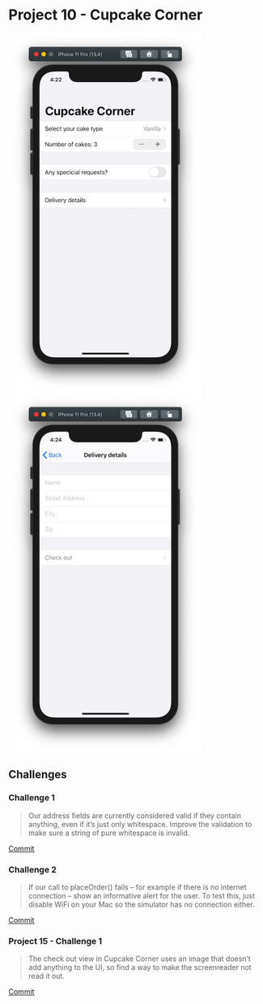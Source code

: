 # Project 10 - Cupcake Corner

![App Screenshot 1](https://raw.githubusercontent.com/usrFri3ndly/100-days-of-swiftui/master/project10/screenshot.png)
![App Screenshot 2](https://raw.githubusercontent.com/usrFri3ndly/100-days-of-swiftui/master/project10/screenshot-delivery.png)

## Challenges

### Challenge 1

> Our address fields are currently considered valid if they contain anything, even if it’s just only whitespace. Improve the validation to make sure a string of pure whitespace is invalid.

[Commit](https://github.com/usrFri3ndly/100-days-of-swiftui/commit/cfe087c20505c4f2e559ac4129961a1dcb8109ff#diff-dc54093c8604f4bc95a3f8afe6e16850)

### Challenge 2

> If our call to placeOrder() fails – for example if there is no internet connection – show an informative alert for the user. To test this, just disable WiFi on your Mac so the simulator has no connection either.

[Commit](https://github.com/usrFri3ndly/100-days-of-swiftui/commit/b1e732ca38a30eefa1efe994c4968ce3d381db8f#diff-dc54093c8604f4bc95a3f8afe6e16850)

### Project 15 - Challenge 1

> The check out view in Cupcake Corner uses an image that doesn’t add anything to the UI, so find a way to make the screenreader not read it out.

[Commit](hhttps://github.com/usrFri3ndly/100-days-of-swiftui/commit/5b3dafd438c8963cfcb0a0cb36a690f40f7e1152#diff-dc54093c8604f4bc95a3f8afe6e16850)

